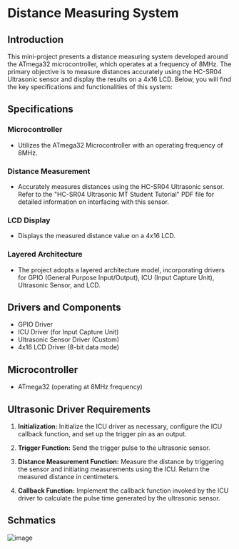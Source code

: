 # Distance Measuring System

## Introduction

This mini-project presents a distance measuring system developed around the ATmega32 microcontroller, which operates at a frequency of 8MHz. The primary objective is to measure distances accurately using the HC-SR04 Ultrasonic sensor and display the results on a 4x16 LCD. Below, you will find the key specifications and functionalities of this system:

## Specifications

### Microcontroller
- Utilizes the ATmega32 Microcontroller with an operating frequency of 8MHz.

### Distance Measurement
- Accurately measures distances using the HC-SR04 Ultrasonic sensor. Refer to the "HC-SR04 Ultrasonic MT Student Tutorial" PDF file for detailed information on interfacing with this sensor.

### LCD Display
- Displays the measured distance value on a 4x16 LCD.

### Layered Architecture
- The project adopts a layered architecture model, incorporating drivers for GPIO (General Purpose Input/Output), ICU (Input Capture Unit), Ultrasonic Sensor, and LCD.

## Drivers and Components
- GPIO Driver
- ICU Driver (for Input Capture Unit)
- Ultrasonic Sensor Driver (Custom)
- 4x16 LCD Driver (8-bit data mode)

## Microcontroller
- ATmega32 (operating at 8MHz frequency)

## Ultrasonic Driver Requirements
1. **Initialization:** Initialize the ICU driver as necessary, configure the ICU callback function, and set up the trigger pin as an output.

2. **Trigger Function:** Send the trigger pulse to the ultrasonic sensor.

3. **Distance Measurement Function:** Measure the distance by triggering the sensor and initiating measurements using the ICU. Return the measured distance in centimeters.

4. **Callback Function:** Implement the callback function invoked by the ICU driver to calculate the pulse time generated by the ultrasonic sensor.

## Schmatics
![image](https://github.com/Esraa-f28/Distance-Measuring-System/assets/103899204/8fbcf584-6b70-41b3-bb10-7b30dddc8e98)
